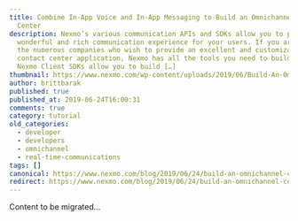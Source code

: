```yaml
---
title: Combine In-App Voice and In-App Messaging to Build an Omnichannel Contact
  Center
description: Nexmo’s various communication APIs and SDKs allow you to provide a
  wonderful and rich communication experience for your users. If you are one of
  the numerous companies who wish to provide an excellent and customizable
  contact center application, Nexmo has all the tools you need to build that!
  Nexmo Client SDKs allow you to build […]
thumbnail: https://www.nexmo.com/wp-content/uploads/2019/06/Build-An-Omnichannel-Contact-Center_1200x675.jpg
author: brittbarak
published: true
published_at: 2019-06-24T16:00:31
comments: true
category: tutorial
old_categories:
  - developer
  - developers
  - omnichannel
  - real-time-communications
tags: []
canonical: https://www.nexmo.com/blog/2019/06/24/build-an-omnichannel-contact-center-dr
redirect: https://www.nexmo.com/blog/2019/06/24/build-an-omnichannel-contact-center-dr
---
```

Content to be migrated...